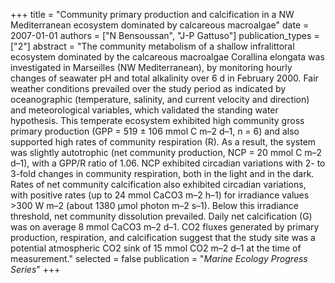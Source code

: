 +++
title = "Community primary production and calcification in a NW Mediterranean ecosystem dominated by calcareous macroalgae"
date = 2007-01-01
authors = ["N Bensoussan", "J-P Gattuso"]
publication_types = ["2"]
abstract = "The community metabolism of a shallow infralittoral ecosystem dominated by the calcareous macroalgae Corallina elongata was investigated in Marseilles (NW Mediterranean), by monitoring hourly changes of seawater pH and total alkalinity over 6 d in February 2000. Fair weather conditions prevailed over the study period as indicated by oceanographic (temperature, salinity, and current velocity and direction) and meteorological variables, which validated the standing water hypothesis. This temperate ecosystem exhibited high community gross primary production (GPP = 519 ± 106 mmol C m–2 d–1, n = 6) and also supported high rates of community respiration (R). As a result, the system was slightly autotrophic (net community production, NCP = 20 mmol C m–2 d–1), with a GPP/R ratio of 1.06. NCP exhibited circadian variations with 2- to 3-fold changes in community respiration, both in the light and in the dark. Rates of net community calcification also exhibited circadian variations, with positive rates (up to 24 mmol CaCO3 m–2 h–1) for irradiance values >300 W m–2 (about 1380 µmol photon m–2 s–1). Below this irradiance threshold, net community dissolution prevailed. Daily net calcification (G) was on average 8 mmol CaCO3 m–2 d–1. CO2 fluxes generated by primary production, respiration, and calcification suggest that the study site was a potential atmospheric CO2 sink of 15 mmol CO2 m–2 d–1 at the time of measurement."
selected = false
publication = "*Marine Ecology Progress Series*"
+++

